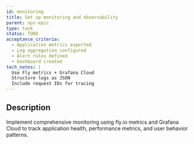 ```yaml
---
id: monitoring
title: Set up monitoring and observability
parent: ops-epic
type: task
status: TODO
acceptance_criteria:
  - Application metrics exported
  - Log aggregation configured
  - Alert rules defined
  - Dashboard created
tech_notes: |
  Use Fly metrics + Grafana Cloud
  Structure logs as JSON
  Include request IDs for tracing
---
```


## Description

Implement comprehensive monitoring using fly.io metrics and Grafana Cloud to track application health, performance metrics, and user behavior patterns.